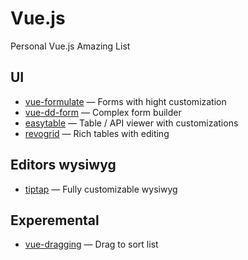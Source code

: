 # Vue.js

Personal Vue.js Amazing List

## UI 

* [vue-formulate](https://github.com/wearebraid/vue-formulate) — Forms with hight customization
* [vue-dd-form](https://github.com/marekmensa/vue-dd-form) — Complex form builder
* [easytable](https://github.com/Happy-Coding-Clans/vue-easytable) — Table / API viewer with customizations
* [revogrid](https://revolist.github.io/revogrid/) — Rich tables with editing

## Editors wysiwyg

* [tiptap](https://leecason.github.io/element-tiptap/) — Fully customizable wysiwyg

## Experemental

* [vue-dragging](https://github.com/hilongjw/vue-dragging) — Drag to sort list
